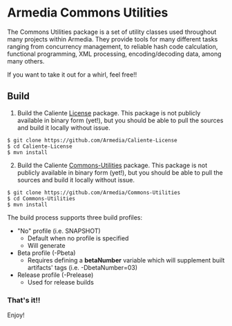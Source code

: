 # Armedia Commons Utilities

The Commons Utilities package is a set of utility classes used throughout many projects within Armedia. They provide tools for many different tasks ranging from concurrency management, to reliable hash code calculation, functional programming, XML processing, encoding/decoding data, among many others.

If you want to take it out for a whirl, feel free!!

## Build

1. Build the Caliente [License](https://github.com/Armedia/Caliente-License) package. This package is not publicly available in binary form (yet!), but you should be able to pull the sources and build it locally without issue.

```
$ git clone https://github.com/Armedia/Caliente-License
$ cd Caliente-License
$ mvn install
```

2. Build the Caliente [Commons-Utilities](https://github.com/Armedia/Commons-Utilities) package. This package is not publicly available in binary form (yet!), but you should be able to pull the sources and build it locally without issue.

```
$ git clone https://github.com/Armedia/Commons-Utilities
$ cd Commons-Utilities
$ mvn install
```

The build process supports three build profiles:

* "No" profile (i.e. SNAPSHOT)
  * Default when no profile is specified
  * Will generate
* Beta profile (-Pbeta)
  * Requires defining a **betaNumber** variable which will supplement built artifacts' tags (i.e. -DbetaNumber=03)
* Release profile (-Prelease)
  * Used for release builds

### That's it!!

Enjoy!